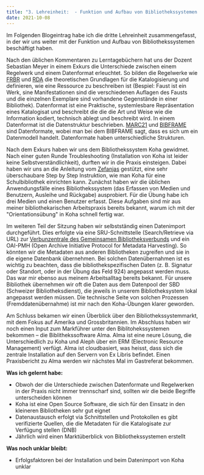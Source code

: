 ```yaml
---
title: "3. Lehreinheit:  - Funktion und Aufbau von Bibliothekssystemen 3/2"
date: 2021-10-08
---
```


Im Folgenden Blogeintrag habe ich die dritte Lehreinheit zusammengefasst, in der wir uns weiter mit der Funktion und Aufbau von Bibliothekssystemen beschäftigt haben.

Nach den üblichen Kommentaren zu Lerntagebüchern hat uns der Dozent Sebastian Meyer in einem Exkurs die Unterschiede zwischen einem Regelwerk und einem Datenformat erleuchtet. So bilden die Regelwerke wie [FRBR](https://de.wikipedia.org/wiki/Functional_Requirements_for_Bibliographic_Records) und [RDA](https://de.wikipedia.org/wiki/Resource_Description_and_Access) die theoretischen Grundlagen für die Katalogisierung und definieren, wie eine Ressource zu beschreiben ist (Bespiel: Faust ist ein Werk, sine Manifestationen sind die verschiedenen Auflagen des Fausts und die einzelnen Exemplare sind vorhandene Gegenstände in einer Bibliothek). 
Datenformat ist eine Praktische, systemlesbare Repräsentation eines Katalogisat und beschreibt die die die Art und Weise wie die Information kodiert, technisch ablegt und beschreibt wird. In einem Datenformat ist die Datenstruktur beschrieben. [MARC21](https://de.wikipedia.org/wiki/Machine-Readable_Cataloging) und [BIBFRAME](https://de.wikipedia.org/wiki/BIBFRAME#:~:text=BIBFRAME%20(Bibliographic%20Framework)%20ist%20ein,der%20bibliothekarischen%20Community%20zu%20erh%C3%B6hen) sind Datenformate, wobei man bei dem BIBFRAME sagt, dass es sich um ein Datenmodell handelt. Datenformate haben unterschiedliche Strukturen. 

Nach dem Exkurs haben wir uns dem Bibliothekssystem Koha gewidmet. Nach einer guten Runde Troubleshooting (Installation von Koha ist leider keine Selbstverständlichkeit), durften wir in die Praxis einsteigen. Dabei haben wir uns an die Anleitung vom [Zefanjas](https://zefanjas.de/wie-man-koha-installiert-und-fuer-schulen-einrichtet-teil-1/) gestützt, eine sehr überschaubare Step by Step Instruktion, wie man Koha für eine Schulbibliothek einrichten kann. 
Zunächst haben wir die üblichen Anwendungsfälle eines Bibliothekssystem (das Erfassen von Medien und Benutzern, Ausleihe und Rückgabe) ausprobiert. Für die Übung habe ich drei Medien und einen Benutzer erfasst. Diese Aufgaben sind mir aus meiner bibliothekarischen Arbeitspraxis bereits bekannt, warum ich mit der "Orientationsübung" in Koha schnell fertig war. 

Im weiteren Teil der Sitzung haben wir selbstständig einen Datenimport durchgeführt. Dies erfolgte via eine SRU-Schnittstelle (Search/Retrieve via URL) zur [Verbunzentrale des Gemeinsamen Bibliotheksverbunds](https://www.gbv.de/front-page) und ein OAI-PMH (Open Archive Initiative Protocol for Metadata Harvesting). So könnten wir die Metadaten aus anderen Bibliotheken zugreifen und sie in die eigene Datenbank übernehmen. Bei solchen Datenübernahmen ist es wichtig zu beachten, dass die bibliothekspezifischen Daten (z. B. Signatur oder Standort, oder in der Übung das Feld 924) angepasst werden muss. Das war mir ebenso aus meinem Arbeitsalltag bereits bekannt. Für unsere Bibliothek übernehmen wir oft die Daten aus dem Datenpool der SBD (Schweizer Bibliotheksdienst), die jeweils in unserem Bibliotheksystem lokal angepasst werden müssen. Die technische Seite von solchen Prozessen (Fremddatenübernahme) ist mir nach den Koha-Übungen klarer geworden. 

Am Schluss bekamen wir einen Überblick über den Bibliothekssystemmarkt, mit dem Fokus auf Amerika und Grossbritannien. Im Abschluss haben wir noch einen Input zum Markführer unter den Biblitohekssystemen bekommen – die Biblithekssoftware Alma. Alma ist eine neure Lösung, die Unterschiedlich zu Koha und Aleph über ein ERM (Electronic Resource Management) verfügt. Alma ist cloudbasiert, was heisst, dass sich die zentrale Installation auf den Servern von Ex Libris befindet. Einen Praxisbericht zu Alma werden wir nächstes Mal im Gastreferat bekommen. 

**Was ich gelernt habe:**
-	Obwoh der die Unterschiede zwischen Datenformate und Regelwerken in der Praxis nicht immer trennscharf sind, sollten wir die beide Begriffe unterscheiden können
-	Koha ist eine Open Source Software, die sich für den Einsatz in den kleineren Bibliotheken sehr gut eignet  
-	Datenaustausch erfolgt via Schnittstellen und Protokollen es gibt verifizierte Quellen, die die Metadaten für die Katalogisate zur Verfügung stellen (DNB) 
-	Jährlich wird einen Marktüberblick von Bibliothekssystemen erstellt

**Was noch unklar bleibt:**
-	Erfolgsfaktoren bei der Installation und beim Datenimport von Koha unklar
